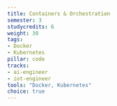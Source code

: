 ```yaml
---
title: Containers & Orchestration
semester: 3
studycredits: 6
weight: 30
tags:
- Docker
- Kubernetes
pillar: code
tracks:
- ai-engineer
- iot-engineer
tools: "Docker, Kubernetes"
choice: true
---
```


